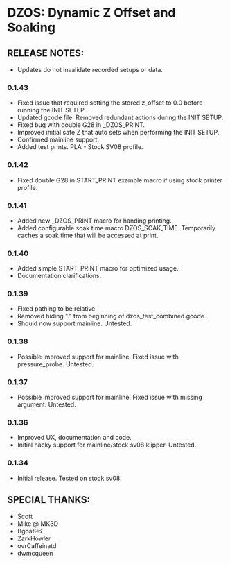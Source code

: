 
# DZOS: Dynamic Z Offset and Soaking

## RELEASE NOTES:
- Updates do not invalidate recorded setups or data.

### 0.1.43
- Fixed issue that required setting the stored z_offset to 0.0 before running the INIT SETEP.
- Updated gcode file. Removed redundant actions during the INIT SETUP.
- Fixed bug with double G28 in _DZOS_PRINT.
- Improved initial safe Z that auto sets when performing the INIT SETUP.
- Confirmed mainline support.
- Added test prints. PLA - Stock SV08 profile.

### 0.1.42
- Fixed double G28 in START_PRINT example macro if using stock printer profile.

### 0.1.41
- Added new _DZOS_PRINT macro for handing printing.
- Added configurable soak time macro DZOS_SOAK_TIME. Temporarily caches a soak time that will be accessed at print.

### 0.1.40
- Added simple START_PRINT macro for optimized usage.
- Documentation clarifications.

### 0.1.39
- Fixed pathing to be relative.
- Removed hiding "." from beginning of dzos_test_combined.gcode.
- Should now support mainline. Untested.

### 0.1.38
- Possible improved support for mainline. Fixed issue with pressure_probe. Untested.

### 0.1.37
- Possible improved support for mainline. Fixed issue with missing argument. Untested.

### 0.1.36
- Improved UX, documentation and code.
- Initial hacky support for mainline/stock sv08 klipper. Untested.

### 0.1.34
- Initial release. Tested on stock sv08.














## SPECIAL THANKS:
- Scott
- Mike @ MK3D
- Bgoat96
- ZarkHowler
- ovrCaffeinatd
- dwmcqueen